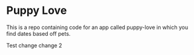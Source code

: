 # Puppy Love 
This is a repo containing code for an app called puppy-love in which you find dates based off pets.

Test change change 2